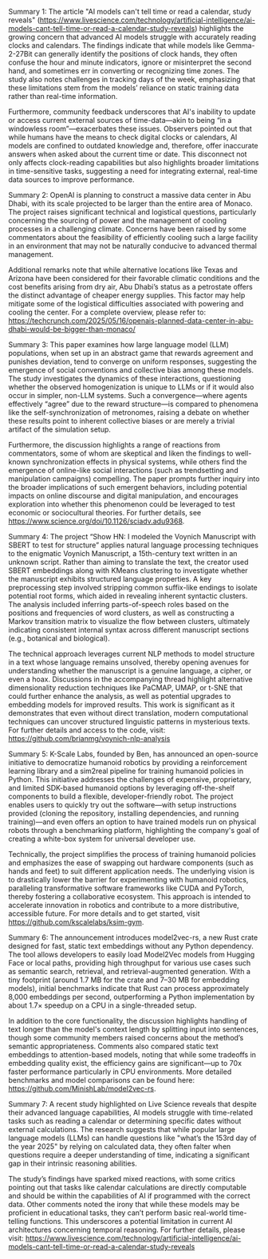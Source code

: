 Summary 1:
The article "AI models can't tell time or read a calendar, study reveals" (https://www.livescience.com/technology/artificial-intelligence/ai-models-cant-tell-time-or-read-a-calendar-study-reveals) highlights the growing concern that advanced AI models struggle with accurately reading clocks and calendars. The findings indicate that while models like Gemma-2-27Bit can generally identify the positions of clock hands, they often confuse the hour and minute indicators, ignore or misinterpret the second hand, and sometimes err in converting or recognizing time zones. The study also notes challenges in tracking days of the week, emphasizing that these limitations stem from the models’ reliance on static training data rather than real-time information.

Furthermore, community feedback underscores that AI's inability to update or access current external sources of time-data—akin to being “in a windowless room”—exacerbates these issues. Observers pointed out that while humans have the means to check digital clocks or calendars, AI models are confined to outdated knowledge and, therefore, offer inaccurate answers when asked about the current time or date. This disconnect not only affects clock-reading capabilities but also highlights broader limitations in time-sensitive tasks, suggesting a need for integrating external, real-time data sources to improve performance.

Summary 2:
OpenAI is planning to construct a massive data center in Abu Dhabi, with its scale projected to be larger than the entire area of Monaco. The project raises significant technical and logistical questions, particularly concerning the sourcing of power and the management of cooling processes in a challenging climate. Concerns have been raised by some commentators about the feasibility of efficiently cooling such a large facility in an environment that may not be naturally conducive to advanced thermal management.

Additional remarks note that while alternative locations like Texas and Arizona have been considered for their favorable climatic conditions and the cost benefits arising from dry air, Abu Dhabi’s status as a petrostate offers the distinct advantage of cheaper energy supplies. This factor may help mitigate some of the logistical difficulties associated with powering and cooling the center. For a complete overview, please refer to: https://techcrunch.com/2025/05/16/openais-planned-data-center-in-abu-dhabi-would-be-bigger-than-monaco/

Summary 3:
This paper examines how large language model (LLM) populations, when set up in an abstract game that rewards agreement and punishes deviation, tend to converge on uniform responses, suggesting the emergence of social conventions and collective bias among these models. The study investigates the dynamics of these interactions, questioning whether the observed homogenization is unique to LLMs or if it would also occur in simpler, non-LLM systems. Such a convergence—where agents effectively “agree” due to the reward structure—is compared to phenomena like the self-synchronization of metronomes, raising a debate on whether these results point to inherent collective biases or are merely a trivial artifact of the simulation setup.

Furthermore, the discussion highlights a range of reactions from commentators, some of whom are skeptical and liken the findings to well-known synchronization effects in physical systems, while others find the emergence of online-like social interactions (such as trendsetting and manipulation campaigns) compelling. The paper prompts further inquiry into the broader implications of such emergent behaviors, including potential impacts on online discourse and digital manipulation, and encourages exploration into whether this phenomenon could be leveraged to test economic or sociocultural theories. For further details, see https://www.science.org/doi/10.1126/sciadv.adu9368.

Summary 4:
The project “Show HN: I modeled the Voynich Manuscript with SBERT to test for structure” applies natural language processing techniques to the enigmatic Voynich Manuscript, a 15th-century text written in an unknown script. Rather than aiming to translate the text, the creator used SBERT embeddings along with KMeans clustering to investigate whether the manuscript exhibits structured language properties. A key preprocessing step involved stripping common suffix-like endings to isolate potential root forms, which aided in revealing inherent syntactic clusters. The analysis included inferring parts-of-speech roles based on the positions and frequencies of word clusters, as well as constructing a Markov transition matrix to visualize the flow between clusters, ultimately indicating consistent internal syntax across different manuscript sections (e.g., botanical and biological).

The technical approach leverages current NLP methods to model structure in a text whose language remains unsolved, thereby opening avenues for understanding whether the manuscript is a genuine language, a cipher, or even a hoax. Discussions in the accompanying thread highlight alternative dimensionality reduction techniques like PaCMAP, UMAP, or t-SNE that could further enhance the analysis, as well as potential upgrades to embedding models for improved results. This work is significant as it demonstrates that even without direct translation, modern computational techniques can uncover structured linguistic patterns in mysterious texts. For further details and access to the code, visit: https://github.com/brianmg/voynich-nlp-analysis

Summary 5:
K-Scale Labs, founded by Ben, has announced an open-source initiative to democratize humanoid robotics by providing a reinforcement learning library and a sim2real pipeline for training humanoid policies in Python. This initiative addresses the challenges of expensive, proprietary, and limited SDK-based humanoid options by leveraging off-the-shelf components to build a flexible, developer-friendly robot. The project enables users to quickly try out the software—with setup instructions provided (cloning the repository, installing dependencies, and running training)—and even offers an option to have trained models run on physical robots through a benchmarking platform, highlighting the company's goal of creating a white-box system for universal developer use.

Technically, the project simplifies the process of training humanoid policies and emphasizes the ease of swapping out hardware components (such as hands and feet) to suit different application needs. The underlying vision is to drastically lower the barrier for experimenting with humanoid robotics, paralleling transformative software frameworks like CUDA and PyTorch, thereby fostering a collaborative ecosystem. This approach is intended to accelerate innovation in robotics and contribute to a more distributive, accessible future. For more details and to get started, visit https://github.com/kscalelabs/ksim-gym.

Summary 6:
The announcement introduces model2vec-rs, a new Rust crate designed for fast, static text embeddings without any Python dependency. The tool allows developers to easily load Model2Vec models from Hugging Face or local paths, providing high throughput for various use cases such as semantic search, retrieval, and retrieval-augmented generation. With a tiny footprint (around 1.7 MB for the crate and 7–30 MB for embedding models), initial benchmarks indicate that Rust can process approximately 8,000 embeddings per second, outperforming a Python implementation by about 1.7× speedup on a CPU in a single-threaded setup.

In addition to the core functionality, the discussion highlights handling of text longer than the model's context length by splitting input into sentences, though some community members raised concerns about the method’s semantic appropriateness. Comments also compared static text embeddings to attention-based models, noting that while some tradeoffs in embedding quality exist, the efficiency gains are significant—up to 70x faster performance particularly in CPU environments. More detailed benchmarks and model comparisons can be found here: https://github.com/MinishLab/model2vec-rs.

Summary 7:
A recent study highlighted on Live Science reveals that despite their advanced language capabilities, AI models struggle with time-related tasks such as reading a calendar or determining specific dates without external calculations. The research suggests that while popular large language models (LLMs) can handle questions like "what’s the 153rd day of the year 2025" by relying on calculated data, they often falter when questions require a deeper understanding of time, indicating a significant gap in their intrinsic reasoning abilities.

The study’s findings have sparked mixed reactions, with some critics pointing out that tasks like calendar calculations are directly computable and should be within the capabilities of AI if programmed with the correct data. Other comments noted the irony that while these models may be proficient in educational tasks, they can’t perform basic real-world time-telling functions. This underscores a potential limitation in current AI architectures concerning temporal reasoning. For further details, please visit: https://www.livescience.com/technology/artificial-intelligence/ai-models-cant-tell-time-or-read-a-calendar-study-reveals

